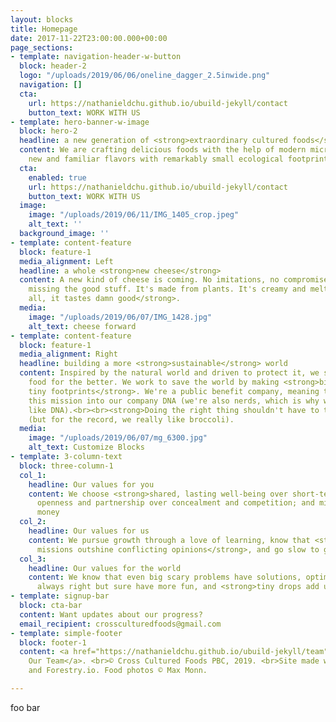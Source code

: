```yaml
---
layout: blocks
title: Homepage
date: 2017-11-22T23:00:00.000+00:00
page_sections:
- template: navigation-header-w-button
  block: header-2
  logo: "/uploads/2019/06/06/oneline_dagger_2.5inwide.png"
  navigation: []
  cta:
    url: https://nathanieldchu.github.io/ubuild-jekyll/contact
    button_text: WORK WITH US
- template: hero-banner-w-image
  block: hero-2
  headline: a new generation of <strong>extraordinary cultured foods</strong>
  content: We are crafting delicious foods with the help of modern microbiology, creating
    new and familiar flavors with remarkably small ecological footprints.
  cta:
    enabled: true
    url: https://nathanieldchu.github.io/ubuild-jekyll/contact
    button_text: WORK WITH US
  image:
    image: "/uploads/2019/06/11/IMG_1405_crop.jpeg"
    alt_text: ''
  background_image: ''
- template: content-feature
  block: feature-1
  media_alignment: Left
  headline: a whole <strong>new cheese</strong>
  content: A new kind of cheese is coming. No imitations, no compromises, no more
    missing the good stuff. It's made from plants. It's creamy and melty. <strong>Above
    all, it tastes damn good</strong>.
  media:
    image: "/uploads/2019/06/07/IMG_1428.jpg"
    alt_text: cheese forward
- template: content-feature
  block: feature-1
  media_alignment: Right
  headline: building a more <strong>sustainable</strong> world
  content: Inspired by the natural world and driven to protect it, we set out to change
    food for the better. We work to save the world by making <strong>big flavors with
    tiny footprints</strong>. We're a public benefit company, meaning that we baked
    this mission into our company DNA (we're also nerds, which is why we use words
    like DNA).<br><br><strong>Doing the right thing shouldn't have to taste like broccoli</strong>
    (but for the record, we really like broccoli).
  media:
    image: "/uploads/2019/06/07/mg_6300.jpg"
    alt_text: Customize Blocks
- template: 3-column-text
  block: three-column-1
  col_1:
    headline: Our values for you
    content: We choose <strong>shared, lasting well-being over short-term gains</strong>;
      openness and partnership over concealment and competition; and mission over
      money
  col_2:
    headline: Our values for us
    content: We pursue growth through a love of learning, know that <strong>shared
      missions outshine conflicting opinions</strong>, and go slow to go fast
  col_3:
    headline: Our values for the world
    content: We know that even big scary problems have solutions, optimists are not
      always right but sure have more fun, and <strong>tiny drops add up to waves</strong>
- template: signup-bar
  block: cta-bar
  content: Want updates about our progress?
  email_recipient: crossculturedfoods@gmail.com
- template: simple-footer
  block: footer-1
  content: <a href="https://nathanieldchu.github.io/ubuild-jekyll/team" title="Team">About
    Our Team</a>. <br>© Cross Cultured Foods PBC, 2019. <br>Site made with Jekyll
    and Forestry.io. Food photos © Max Monn.

---
```

foo bar